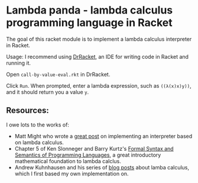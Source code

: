 Lambda panda - lambda calculus programming language in Racket
====================================================
The goal of this racket module is to implement a lambda calculus interpreter in Racket.

Usage:
I recommend using [DrRacket], an IDE for writing code in Racket and running it.

Open `call-by-value-eval.rkt` in DrRacket.

Click `Run`.  When prompted, enter a lambda expression, such as `((λ(x)x)y))`, and it should return you a value `y`.


Resources:
----------
I owe lots to the works of:

- Matt Might who wrote a [great post] on implementing an interpreter based on lambda calculus.
- Chapter 5 of Ken Slonneger and Barry Kurtz's [Formal Syntax and Semantics of Programming Languages], a great introductory mathematical foundation to lambda calclus.
- Andrew Kuhnhausen and his series of [blog posts] about lamba calculus, which I first based my own implementation on.

[DrRacket]: https://racket-lang.org/
[great post]: http://matt.might.net/articles/implementing-a-programming-language/
[Formal Syntax and Semantics of Programming Languages]: http://homepage.cs.uiowa.edu/~slonnegr/plf/Book/Chapter5.pdf
[blog posts]: http://blog.errstr.com/2012/03/17/reduction/